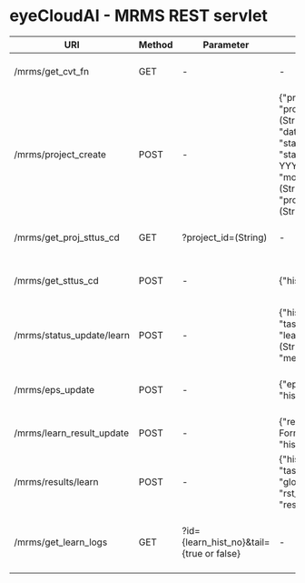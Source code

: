 # eyeCloudAI - MRMS REST servlet
|URI|Method|Parameter|Body|Return|Notes|
|---|------|---------|----|------|-----|
|/mrms/get_cvt_fn|GET|-|-| - success : List<Json> Format (String) </br> - error : "error"|변환함수 리스트|
|/mrms/project_create|POST|-|{"project_id" : (String), </br> "project_purpose_cd" : (String), </br> "dataset_id" : (String), </br> "status" : (String), </br> "start_time" : (String, YYYYmmddHHMMSS), </br> "modeling_mode" : (String), </br> "project_target_data" : (String)}| - success : "1" </br> - error : "error" |Insert New Project|
|/mrms/get_proj_sttus_cd|GET|?project_id=(String)|-|- success : Status(String) </br> - error : "error" |Get project Status Code|
|/mrms/get_sttus_cd|POST|-|{"hist_no": (String)}|- success : Status(String) </br> - error : "error" |Get Learning Status Code|
|/mrms/status_update/learn|POST|-|{"hist_no": (String), </br> "task_idx": (String),  </br> "learn_sttus_cd": (String),  </br> "message": (String)}|- success : "1" </br> - error : "error" |Update Learning Status Code|
|/mrms/eps_update|POST|-|{"eps"" : (String), </br> "hist_no" : (String)}|- success : "1" </br> - error : "error" |Update EPS(Events Per Second)|
|/mrms/learn_result_update|POST|-|{"result": (JSON Format String), </br> "hist_no": (String)}|- success : "1" </br> - error : "error" |Update Learn Result|
|/mrms/results/learn|POST|-|{"hist_no": (String) </br> "task_idx": (String), </br> "global_sn": (String), </br> "rst_type": (String),</br> "result: (List)}|- success : "1" </br> - error : "error" |get Learn Results|
|/mrms/get_learn_logs|GET|?id={learn_hist_no}&tail={true or false}|-| (String) JSON logs </br> ex){"worker_{idx}": "log string"}| get Learning Pod Logs(ALL workers)|

